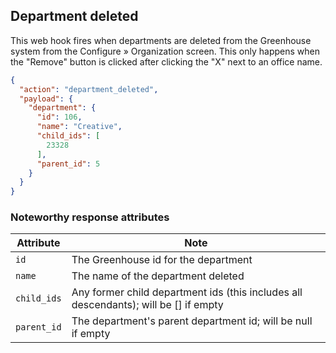 ## Department deleted

This web hook fires when departments are deleted from the Greenhouse system from the Configure &raquo; Organization screen. This only happens when the "Remove" button is clicked after clicking the "X" next to an office name.

```json
{
  "action": "department_deleted",
  "payload": {
    "department": {
      "id": 106,
      "name": "Creative",
      "child_ids": [
        23328
      ],
      "parent_id": 5
    }
  }
}
```

### Noteworthy response attributes

| Attribute | Note |
|------------|--------|
| `id` | The Greenhouse id for the department |
| `name` | The name of the department deleted |
| `child_ids` | Any former child department ids (this includes all descendants); will be [] if empty |
| `parent_id` | The department's parent department id; will be null if empty |
